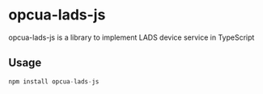 # opcua-lads-js
opcua-lads-js is a library to implement LADS device service in TypeScript

## Usage
```js
npm install opcua-lads-js
```
